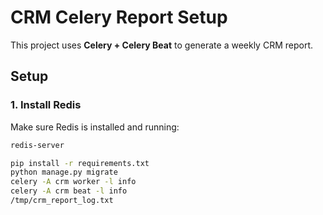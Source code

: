 # CRM Celery Report Setup

This project uses **Celery + Celery Beat** to generate a weekly CRM report.

## Setup

### 1. Install Redis
Make sure Redis is installed and running:
```bash
redis-server

pip install -r requirements.txt
python manage.py migrate
celery -A crm worker -l info
celery -A crm beat -l info
/tmp/crm_report_log.txt
